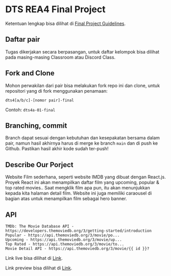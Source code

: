 # DTS REA4 Final Project

Ketentuan lengkap bisa dilihat di [Final Project Guidelines](https://docs.google.com/document/d/122KyWNQ4xxU4aFwWbM4vIfH7LM4AH2CZEZa3YsEHjCk).

## Daftar pair

Tugas dikerjakan secara berpasangan, untuk daftar kelompok bisa dilihat pada masing-masing Classroom atau Discord Class.

## Fork and Clone

Mohon perwakilan dari pair bisa melakukan fork repo ini dan clone, untuk repositori yang di fork menggunakan penamaan:

`dts4[a/b/c]-[nomor pair]-final`

Contoh: `dts4a-01-final`

## Branching, commit

Branch dapat sesuai dengan kebutuhan dan kesepakatan bersama dalam pair, namun hasil akhirnya harus di merge ke branch `main` dan di push ke Github. Pastikan hasil akhir kode sudah ter-push!

## Describe Our Porject

Website Film sederhana,  seperti website IMDB yang dibuat dengan React.js.
Proyek React ini akan menampilkan daftar film yang upcoming, popular & top rated movies.. Saat mengklik film apa pun, itu akan menunjukkan kepada kita halaman detail film. Website ini juga memiliki caraousel di bagian atas untuk menampilkan film sebagai  hero banner.

## API
    TMDb: The Movie Database API - https://developers.themoviedb.org/3/getting-started/introduction
    Popular - https://api.themoviedb.org/3/movie/po...
    Upcoming - https://api.themoviedb.org/3/movie/up...
    Top Rated - https://api.themoviedb.org/3/movie/to...
    Movie Detail API - https://api.themoviedb.org/3/movie/{{ id }}?


Link live bisa dilihat di [Link](https://dts4a62final.vercel.app/).

Link preview bisa dilihat di [Link](https://gfycat.com/warmcoolirishwaterspaniel).
